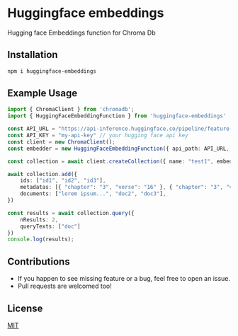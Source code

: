 
# Huggingface embeddings

Hugging face Embeddings function for Chroma Db

## Installation

```sh
npm i huggingface-embeddings
``` 

## Example Usage

```ts
import { ChromaClient } from 'chromadb';
import { HuggingFaceEmbeddingFunction } from 'huggingface-embeddings'

const API_URL = "https://api-inference.huggingface.co/pipeline/feature-extraction/sentence-transformers/all-mpnet-base-v2" //example embedding model
const API_KEY = "my-api-key" // your hugging face api key
const client = new ChromaClient();
const embedder = new HuggingFaceEmbeddingFunction({ api_path: API_URL, api_key: API_KEY })

const collection = await client.createCollection({ name: "test1", embeddingFunction: embedder })

await collection.add({
    ids: ["id1", "id2", "id3"],
    metadatas: [{ "chapter": "3", "verse": "16" }, { "chapter": "3", "verse": "5" }, { "chapter": "29", "verse": "11" }],
    documents: ["lorem ipsum...", "doc2", "doc3"],
})

const results = await collection.query({
    nResults: 2,
    queryTexts: ["doc"]
})
console.log(results);


```

## Contributions

- If you happen to see missing feature or a bug, feel free to open an issue.
- Pull requests are welcomed too!

## License

[MIT](LICENSE.md)
